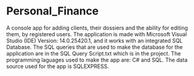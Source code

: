 # Personal_Finance
A console app for adding clients, their dossiers and the ability for editing them, by registered users.
The application is made with Microsoft Visual Studio (IDE) Version: 14.0.25420.1, and it works with an integrated SQL Database.
The SQL queries that are used to make the database for the application are in the SQL Query Script.txt which is in the project.
The programming laguages used to make the app are: C# and SQL.
The data source used for the app is SQLEXPRESS.
